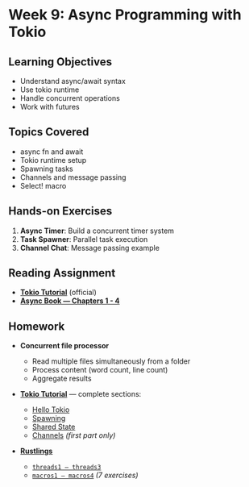 # Week 9: Async Programming with Tokio

## Learning Objectives

- Understand async/await syntax
- Use tokio runtime
- Handle concurrent operations
- Work with futures

## Topics Covered

- async fn and await
- Tokio runtime setup
- Spawning tasks
- Channels and message passing
- Select! macro

## Hands-on Exercises

1. **Async Timer**: Build a concurrent timer system
2. **Task Spawner**: Parallel task execution
3. **Channel Chat**: Message passing example

## Reading Assignment

- **[Tokio Tutorial](https://tokio.rs/tokio/tutorial/async)** (official)
- **[Async Book — Chapters 1 - 4](https://book.async.rs/)**

## Homework

- **Concurrent file processor**  
  - Read multiple files simultaneously from a folder  
  - Process content (word count, line count)  
  - Aggregate results  

- **[Tokio Tutorial](https://tokio.rs/tokio/tutorial)** — complete sections:  
  - [Hello Tokio](https://tokio.rs/tokio/tutorial/hello-tokio)  
  - [Spawning](https://tokio.rs/tokio/tutorial/spawning)  
  - [Shared State](https://tokio.rs/tokio/tutorial/shared-state)  
  - [Channels](https://tokio.rs/tokio/tutorial/channels) *(first part only)*  

- **[Rustlings](https://github.com/rust-lang/rustlings)**  
  - [`threads1 – threads3`](https://github.com/rust-lang/rustlings/tree/main/exercises/20_threads)  
  - [`macros1 – macros4`](https://github.com/rust-lang/rustlings/tree/main/exercises/21_macros) *(7 exercises)*
